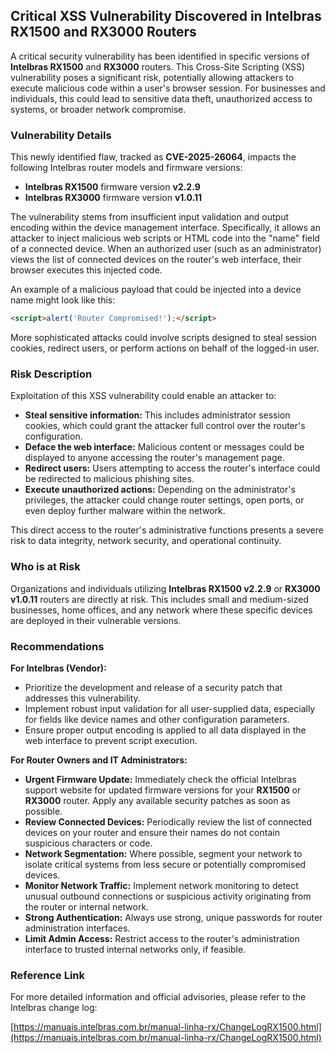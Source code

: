## Critical XSS Vulnerability Discovered in Intelbras RX1500 and RX3000 Routers

A critical security vulnerability has been identified in specific versions of **Intelbras RX1500** and **RX3000** routers. This Cross-Site Scripting (XSS) vulnerability poses a significant risk, potentially allowing attackers to execute malicious code within a user's browser session. For businesses and individuals, this could lead to sensitive data theft, unauthorized access to systems, or broader network compromise.

### Vulnerability Details

This newly identified flaw, tracked as **CVE-2025-26064**, impacts the following Intelbras router models and firmware versions:

*   **Intelbras RX1500** firmware version **v2.2.9**
*   **Intelbras RX3000** firmware version **v1.0.11**

The vulnerability stems from insufficient input validation and output encoding within the device management interface. Specifically, it allows an attacker to inject malicious web scripts or HTML code into the "name" field of a connected device. When an authorized user (such as an administrator) views the list of connected devices on the router's web interface, their browser executes this injected code.

An example of a malicious payload that could be injected into a device name might look like this:

```html
<script>alert('Router Compromised!');</script>
```

More sophisticated attacks could involve scripts designed to steal session cookies, redirect users, or perform actions on behalf of the logged-in user.

### Risk Description

Exploitation of this XSS vulnerability could enable an attacker to:

*   **Steal sensitive information:** This includes administrator session cookies, which could grant the attacker full control over the router's configuration.
*   **Deface the web interface:** Malicious content or messages could be displayed to anyone accessing the router's management page.
*   **Redirect users:** Users attempting to access the router's interface could be redirected to malicious phishing sites.
*   **Execute unauthorized actions:** Depending on the administrator's privileges, the attacker could change router settings, open ports, or even deploy further malware within the network.

This direct access to the router's administrative functions presents a severe risk to data integrity, network security, and operational continuity.

### Who is at Risk

Organizations and individuals utilizing **Intelbras RX1500 v2.2.9** or **RX3000 v1.0.11** routers are directly at risk. This includes small and medium-sized businesses, home offices, and any network where these specific devices are deployed in their vulnerable versions.

### Recommendations

**For Intelbras (Vendor):**

*   Prioritize the development and release of a security patch that addresses this vulnerability.
*   Implement robust input validation for all user-supplied data, especially for fields like device names and other configuration parameters.
*   Ensure proper output encoding is applied to all data displayed in the web interface to prevent script execution.

**For Router Owners and IT Administrators:**

*   **Urgent Firmware Update:** Immediately check the official Intelbras support website for updated firmware versions for your **RX1500** or **RX3000** router. Apply any available security patches as soon as possible.
*   **Review Connected Devices:** Periodically review the list of connected devices on your router and ensure their names do not contain suspicious characters or code.
*   **Network Segmentation:** Where possible, segment your network to isolate critical systems from less secure or potentially compromised devices.
*   **Monitor Network Traffic:** Implement network monitoring to detect unusual outbound connections or suspicious activity originating from the router or internal network.
*   **Strong Authentication:** Always use strong, unique passwords for router administration interfaces.
*   **Limit Admin Access:** Restrict access to the router's administration interface to trusted internal networks only, if feasible.

### Reference Link

For more detailed information and official advisories, please refer to the Intelbras change log:

[https://manuais.intelbras.com.br/manual-linha-rx/ChangeLogRX1500.html](https://manuais.intelbras.com.br/manual-linha-rx/ChangeLogRX1500.html)